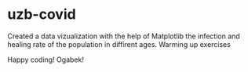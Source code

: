 # uzb-covid
Created a data vizualization with the help of Matplotlib the infection and healing rate of the population in diffirent ages.
Warming up exercises

Happy coding!
Ogabek!
